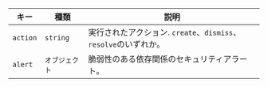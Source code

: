 | キー       | 種類       | 説明                                             |
| -------- | -------- | ---------------------------------------------- |
| `action` | `string` | 実行されたアクション. `create`、`dismiss`、`resolve`のいずれか。 |
| `alert`  | `オブジェクト` | 脆弱性のある依存関係のセキュリティアラート。                         |
